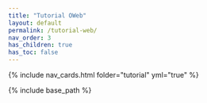 ```yaml
---
title: "Tutorial OWeb"
layout: default
permalink: /tutorial-web/
nav_order: 3
has_children: true
has_toc: false
---
```


{% include nav_cards.html folder="tutorial" yml="true" %}

{% include base_path %}
